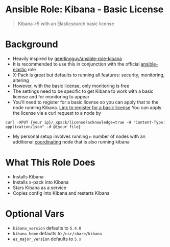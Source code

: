Ansible Role: Kibana - Basic License
===================
> Kibana >5 with an Elasticsearch basic license

# Background
* Heavily inspired by [geerlingguy/ansible-role-kibana](https://github.com/geerlingguy/ansible-role-kibana)
* It is recommended to use this in conjunction with the official [ansible-elastic](https://github.com/elastic/ansible-elasticsearch)
role
* X-Pack is great but defaults to running all features: security, monitoring, altering
* However, with the basic license, only monitoring is free
* The settings need to be specific to get Kibana to work with a basic license
and for monitoring to appear
* You'll need to register for a basic license so you can apply that to the node
running Kibana. [Link to register for a basic license](https://register.elastic.co/)
You can apply the license via a curl request to a node by
```
curl -XPUT {your ip}/_xpack/license?acknowledge=true -H "Content-Type: application/json" -d @{your file}
```
* My personal setup involves running `n` number of nodes with an additional 
[coordinating](https://www.elastic.co/guide/en/kibana/current/production.html#load-balancing)
node that is also running kibana

# What This Role Does
* Installs Kibana
* Installs x-pack into Kibana
* Stars Kibana as a service
* Copies config into Kibana and restarts Kibana

# Optional Vars
* `kibana_version` defaults to `5.4.0`
* `kibana_home` defaults to `/usr/share/kibana`
* `es_major_version` defaults to `5.x`

